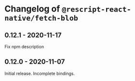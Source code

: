 # Changelog of `@rescript-react-native/fetch-blob`

## 0.12.1 - 2020-11-17

Fix npm description

## 0.12.0 - 2020-11-07

Initial release. Incomplete bindings.
